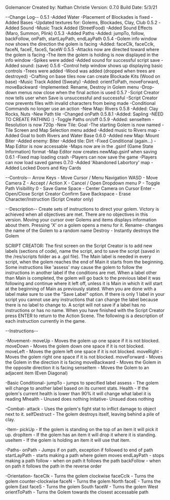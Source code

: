 Golemancer
Created by: Nathan Christie
Version: 0.7.0
Build Date: 5/3/21


--Change Log--
0.5.1
-Added Water
-Placement of Blockades is fixed
-Added Bases
-Updated textures for: Golems, Blockades, Clay, Club
0.5.2
-Added Sound
-Music Track Added (StreetFood)
-Added Sound Effects (Maro, Summon, Plink)
0.5.3
-Added Paths
-Added: jumpTo, follow, backFollow, onPath, startLayPath, endLayPath
0.5.4
-Golem info window now shows the direction the golem is facing
-Added: faceClk, faceCclk, faceN, faceE, faceS, faceW
0.5.5
-Attacks now are directed toward where the golem is facing
-The item the golem is holding is now displayed in the info window
-Spikes were added
-Added sound for successful script save
-Added sound: (save)
0.5.6
-Control help window shows up displaying basic controls
-Trees were added
-Wood was added (dropped when trees are destroyed)
-Crafting on base tiles now can create Blockade Kits (Wood on base)
-Music Track Added (Sweaty)
-Added: orientToPath, moveForward, moveBackward
-Implemented: Rename, Destroy in Golem menu
-Drop-down menus now close when the final action is used
0.5.7
-Script Creator now tells user when Save is unsuccessful and successful
-Script Creator now prevents files with invalid characters from being made
-Conditional Commands no longer use an action
-New Map: Rivers
0.5.8
-Added: Clay Rocks, Nuts
-New Path tile
-Changed onPath
0.5.8.1
-Added: Sapling
-NEED TO CREATE PATHING :)
-Toggle Paths on/off
0.5.9
-Added: senseItem
-Resolution is now 720p
-New Tile: Goal
-The starting Golem is now named
-Tile Screen and Map Selection menu added
-Added music to Rivers map
-Added Goal to both Rivers and Water Base
0.6.0
-Added new Map: Mount Biter
-Added enemy: Biter
-Added tile: Dirt
-Fixed Conditional (again...)
-Map Editor is now accessable
-Maps now are in the .gsinf (Game State Information) format
-Map Editor now creates newMap.gsinf when saving
0.6.1
-Fixed map loading crash
-Players can now save the game
-Players can now load saved games
0.7.0
-Added 'Abandoned Labortory' map
-Added Locked Doors and Key Cards


--Controls--
Arrow Keys - Move Cursor / Menu Navigation
WASD - Move Camera
Z - Accept / Action
X - Cancel / Open Dropdown menu
P - Toggle Path Visibillity
0 - Save Game
Space - Center Camera on Cursor
Enter - Open/Close Script Creator Confirm Save
Backspace - Erase Character/Instruction (Script Creator only)

--Description--
Create sets of instructions to direct your golem. Victory is achieved when all objectives are met. There are no objectives in this version.
Moving your cursor over Golems and items displays information about them. Pressing 'X' on a golem opens a menu for it.
Rename- changes the name of the Golem to a random name
Destroy - Instantly destroys the Golem

SCRIPT CREATOR:
The first screen on the Script Creator is to add new labels (sections of code), name the script, and to save the script (saved in the /res/scripts folder as a .gol file).
The Main label is needed in every script, when the golem reaches the end of Main it starts from the beginning. Some instructions like 'assess' may cause the golem to follow
the instructions in another label if the conditions are met. When a label other than Main is completed, the golem will go back to the previous label it was following and
continue where it left off, unless it is Main in which it will start at the beginning of Main as previously stated. When you are done with a label make sure to use the
"Save Label" option. If there is only 1 label in your script you cannot use any instructions that can change the label because there is no label to change to. A script will
not save if a label has no instructions or has no name. When you have finished with the Script Creator press ENTER to return to the Action Scene. The following is a description
of each instruction currently in the game.

--Instructions--

-Movement-
moveUp - Moves the golem up one space if it is not blocked.
moveDown - Moves the golem down one space if it is not blocked.
moveLeft - Moves the golem left one space if it is not blocked.
moveRight - Moves the golem right one space if it is not blocked.
moveForward - Moves the Golem in the direction it is facing
moveBackward - Moves the Golem in the opposite direction it is facing
senseItem - Moves the Golem to an adjacent item (Even Diagonal)

-Basic Conditional-
jumpTo - jumps to specified label
assess - The golem will change to another label based on its current stats.
	Health - If the golem's current health is lower than 90% it will change what label it is reading
	Mhealth - Unused does nothing
	Initative- Unsued does nothing

-Combat-
attack - Uses the golem's fight stat to inflict damage to object next to it.
selfDestruct - The golem destroys itself, leaving behind a pile of clay.

-Item-
pickUp - If the golem is standing on the top of an item it will pick it up.
dropItem - If the golem has an item it will drop it where it is standing.
useItem - If the golem is holding an item it will use that item.

-Paths-
onPath - Jumps if on path, exception if followed to end of path
startLayPath - starts making a path where golem moves
endLayPath - stops making a path
follow - when on path it follows the path
backFollow - when on path it follows the path in the reverse order

-Orientation-
faceClk - Turns the golem clockwise 
faceCclk - Turns the golem counter-clockwise
faceN - Turns the golem North
faceE - Turns the golem East
faceS - Turns the golem South
faceW - Turns the golem West
orientToPath - Turns the Golem towards the closest accessable path
